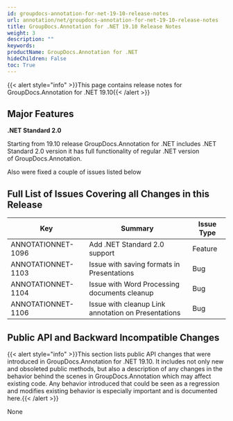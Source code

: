 ```yaml
---
id: groupdocs-annotation-for-net-19-10-release-notes
url: annotation/net/groupdocs-annotation-for-net-19-10-release-notes
title: GroupDocs.Annotation for .NET 19.10 Release Notes
weight: 3
description: ""
keywords: 
productName: GroupDocs.Annotation for .NET
hideChildren: False
toc: True
---
```


{{< alert style="info" >}}This page contains release notes for GroupDocs.Annotation for .NET 19.10{{< /alert >}}

## Major Features

**.NET Standard 2.0**

Starting from 19.10 release GroupDocs.Annotation for .NET includes .NET Standard 2.0 version it has full functionality of regular .NET version of GroupDocs.Annotation.

Also were fixed a couple of issues listed below

## Full List of Issues Covering all Changes in this Release

| Key | Summary | Issue Type |
| --- | --- | --- |
| ANNOTATIONNET-1096 | Add .NET Standard 2.0 support | Feature |
| ANNOTATIONNET-1103 | Issue with saving formats in Presentations | Bug |
| ANNOTATIONNET-1104  | Issue with Word Processing documents cleanup | Bug |
| ANNOTATIONNET-1106 | Issue with cleanup Link annotation on Presentations | Bug |

## Public API and Backward Incompatible Changes

{{< alert style="info" >}}This section lists public API changes that were introduced in GroupDocs.Annotation for .NET 19.10. It includes not only new and obsoleted public methods, but also a description of any changes in the behavior behind the scenes in GroupDocs.Annotation which may affect existing code. Any behavior introduced that could be seen as a regression and modifies existing behavior is especially important and is documented here.{{< /alert >}}

None
